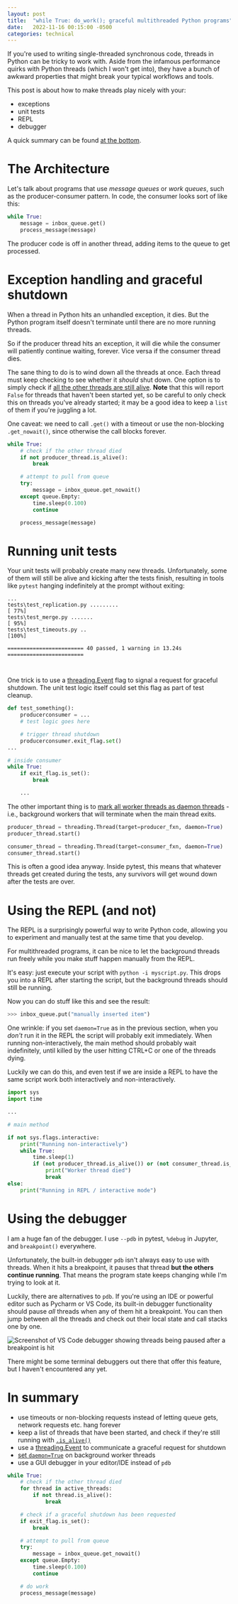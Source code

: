 ```yaml
---
layout: post
title:  "while True: do_work(); graceful multithreaded Python programs"
date:   2022-11-16 00:15:00 -0500
categories: technical
---
```


If you're used to writing single-threaded synchronous code, threads in Python can be tricky to work with.
Aside from the infamous performance quirks with Python threads (which I won't get into), they have a bunch of awkward properties that might break your typical workflows and tools.

This post is about how to make threads play nicely with your:

- exceptions
- unit tests
- REPL
- debugger

A quick summary can be found [at the bottom](#in-summary).

# The Architecture

Let's talk about programs that use _message queues_ or _work queues_, such as the producer-consumer pattern.
In code, the consumer looks sort of like this:

```python
while True:
    message = inbox_queue.get()
    process_message(message)
```

The producer code is off in another thread, adding items to the queue to get processed.

# Exception handling and graceful shutdown

When a thread in Python hits an unhandled exception, it dies.
But the Python program itself doesn't terminate until there are no more running threads.

So if the producer thread hits an exception, it will die while the consumer will patiently continue waiting, forever.
Vice versa if the consumer thread dies.

The sane thing to do is to wind down all the threads at once.
Each thread must keep checking to see whether it _should_ shut down.
One option is to simply check if [all the other threads are still alive](https://docs.python.org/3/library/threading.html#threading.Thread.is_alive).
**Note** that this will report `False` for threads that haven't been started yet, so be careful to only check this on threads you've already started; it may be a good idea to keep a `list` of them if you're juggling a lot.

One caveat: we need to call `.get()` with a timeout or use the non-blocking `.get_nowait()`, since otherwise the call blocks forever.

```python
while True:
    # check if the other thread died
    if not producer_thread.is_alive():
        break

    # attempt to pull from queue
    try:
        message = inbox_queue.get_nowait()
    except queue.Empty:
        time.sleep(0.100)
        continue

    process_message(message)
```

# Running unit tests

Your unit tests will probably create many new threads.
Unfortunately, some of them will still be alive and kicking after the tests finish, resulting in tools like `pytest` hanging indefinitely at the prompt without exiting:

```
...
tests\test_replication.py .........                                       [ 77%]
tests\test_merge.py .......                                               [ 95%]
tests\test_timeouts.py ..                                                 [100%] 

======================== 40 passed, 1 warning in 13.24s ========================



```

One trick is to use a [threading.Event](https://docs.python.org/3/library/threading.html#threading.Event) flag to signal a request for graceful shutdown.
The unit test logic itself could set this flag as part of test cleanup.

```python
def test_something():
    producerconsumer = ...
    # test logic goes here

    # trigger thread shutdown
    producerconsumer.exit_flag.set()
...

# inside consumer
while True:
    if exit_flag.is_set():
        break

    ...
```

The other important thing is to [mark all worker threads as daemon threads](https://docs.python.org/3/library/threading.html#threading.Thread.daemon) - i.e., background workers that will terminate when the main thread exits. 

```python
producer_thread = threading.Thread(target=producer_fxn, daemon=True)
producer_thread.start()

consumer_thread = threading.Thread(target=consumer_fxn, daemon=True)
consumer_thread.start()
```

This is often a good idea anyway.
Inside pytest, this means that whatever threads get created during the tests, any survivors will get wound down after the tests are over.

# Using the REPL (and not)

The REPL is a surprisingly powerful way to write Python code, allowing you to experiment and manually test at the same time that you develop.

For multithreaded programs, it can be nice to let the background threads run freely while you make stuff happen manually from the REPL.

It's easy: just execute your script with `python -i myscript.py`.
This drops you into a REPL after starting the script, but the background threads should still be running.

Now you can do stuff like this and see the result:

```python
>>> inbox_queue.put("manually inserted item")

```

One wrinkle: if you set `daemon=True` as in the previous section, when you _don't_ run it in the REPL the script will probably exit immediately.
When running non-interactively, the main method should probably wait indefinitely, until killed by the user hitting CTRL+C or one of the threads dying.

Luckily we can do this, and even test if we are inside a REPL to have the same script work both interactively and non-interactively.

```python
import sys
import time

...

# main method

if not sys.flags.interactive:
    print("Running non-interactively")
    while True:
        time.sleep(1)
        if (not producer_thread.is_alive()) or (not consumer_thread.is_alive()):
            print("Worker thread died")
            break
else:
    print("Running in REPL / interactive mode")

```

# Using the debugger

I am a huge fan of the debugger.
I use `--pdb` in pytest, `%debug` in Jupyter, and `breakpoint()` everywhere.

Unfortunately, the built-in debugger `pdb` isn't always easy to use with threads.
When it hits a breakpoint, it pauses that thread **but the others continue running**.
That means the program state keeps changing while I'm trying to look at it.

Luckily, there are alternatives to `pdb`.
If you're using an IDE or powerful editor such as Pycharm or VS Code, its built-in debugger functionality should pause _all_ threads when any of them hit a breakpoint.
You can then jump between all the threads and check out their local state and call stacks one by one.

![Screenshot of VS Code debugger showing threads being paused after a breakpoint is hit]({{site.baseurl}}/images/threads/vscode_multithreaded_debugger.png)

There might be some terminal debuggers out there that offer this feature, but I haven't encountered any yet.

# In summary

- use timeouts or non-blocking requests instead of letting queue gets, network requests etc. hang forever
- keep a list of threads that have been started, and check if they're still running with [`.is_alive()`]((https://docs.python.org/3/library/threading.html#threading.Thread.is_alive))
- use a [threading.Event](https://docs.python.org/3/library/threading.html#threading.Event) to communicate a graceful request for shutdown
- [set `daemon=True`]((https://docs.python.org/3/library/threading.html#threading.Thread.daemon)) on background worker threads
- use a GUI debugger in your editor/IDE instead of `pdb`

```python
while True:
    # check if the other thread died
    for thread in active_threads:
        if not thread.is_alive():
            break

    # check if a graceful shutdown has been requested
    if exit_flag.is_set():
        break

    # attempt to pull from queue
    try:
        message = inbox_queue.get_nowait()
    except queue.Empty:
        time.sleep(0.100)
        continue

    # do work
    process_message(message) 
```

